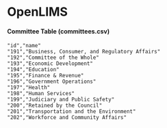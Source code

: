 # OpenLIMS


#### Committee Table (committees.csv)

	"id","name"
	"191","Business, Consumer, and Regulatory Affairs"
	"192","Committee of the Whole"
	"193","Economic Development"
	"194","Education"
	"195","Finance & Revenue"
	"196","Government Operations"
	"197","Health"
	"198","Human Services"
	"199","Judiciary and Public Safety"
	"200","Retained by the Council"
	"201","Transportation and the Environment"
	"202","Workforce and Community Affairs"

